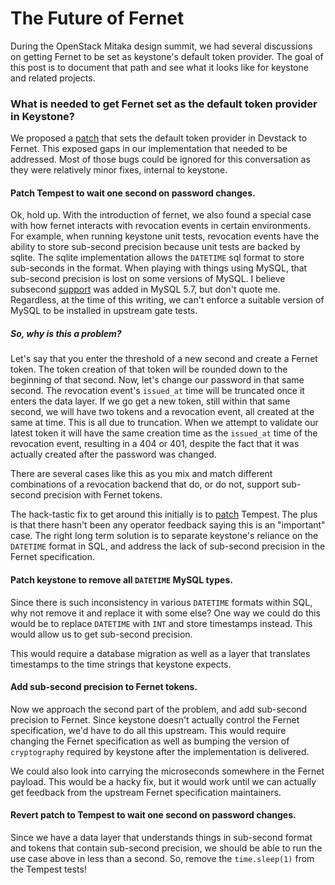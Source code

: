 # The Future of Fernet

During the OpenStack Mitaka design summit, we had several discussions on
getting Fernet to be set as keystone's default token provider. The goal of this
post is to document that path and see what it looks like for keystone and
related projects.


### What is needed to get Fernet set as the default token provider in Keystone?

We proposed a [patch](https://review.openstack.org/#/c/195780/) that sets the
default token provider in Devstack to Fernet. This exposed gaps in our
implementation that needed to be addressed. Most of those bugs could be ignored
for this conversation as they were relatively minor fixes, internal to
keystone.

#### Patch Tempest to wait one second on password changes.

Ok, hold up. With the introduction of fernet, we also found a special case with
how fernet interacts with revocation events in certain environments. For
example, when running keystone unit tests, revocation events have the ability
to store sub-second precision because unit tests are backed by sqlite. The
sqlite implementation allows the `DATETIME` sql format to store sub-seconds in
the format. When playing with things using MySQL, that sub-second precision is
lost on some versions of MySQL. I believe subsecond
[support](http://dev.mysql.com/doc/refman/5.7/en/fractional-seconds.html) was
added in MySQL 5.7, but don't quote me. Regardless, at the time of this
writing, we can't enforce a suitable version of MySQL to be installed in
upstream gate tests.

##### So, why is this a problem?

Let's say that you enter the threshold of a new second and create a Fernet
token. The token creation of that token will be rounded down to the beginning
of that second. Now, let's change our password in that same second. The
revocation event's `issued_at` time will be truncated once it enters the data
layer. If we go get a new token, still within that same second, we will have
two tokens and a revocation event, all created at the same at time. This is all
due to truncation. When we attempt to validate our latest token it will have
the same creation time as the `issued_at` time of the revocation event,
resulting in a 404 or 401, despite the fact that it was actually created after
the password was changed.

There are several cases like this as you mix and match different combinations
of a revocation backend that do, or do not, support sub-second precision with
Fernet tokens.

The hack-tastic fix to get around this initially is to
[patch](https://review.openstack.org/#/c/231191/) Tempest. The plus is that
there hasn't been any operator feedback saying this is an "important" case. The
right long term solution is to separate keystone's reliance on the `DATETIME`
format in SQL, and address the lack of sub-second precision in the Fernet
specification.

#### Patch keystone to remove all `DATETIME` MySQL types.

Since there is such inconsistency in various `DATETIME` formats within SQL, why
not remove it and replace it with some else? One way we could do this would be
to replace `DATETIME` with `INT` and store timestamps instead. This would allow
us to get sub-second precision.

This would require a database migration as well as a layer that translates
timestamps to the time strings that keystone expects.

#### Add sub-second precision to Fernet tokens.

Now we approach the second part of the problem, and add sub-second precision to
Fernet. Since keystone doesn't actually control the Fernet specification, we'd
have to do all this upstream. This would require changing the Fernet
specification as well as bumping the version of `cryptography` required by
keystone after the implementation is delivered.

We could also look into carrying the microseconds somewhere in the Fernet
payload. This would be a hacky fix, but it would work until we can actually get
feedback from the upstream Fernet specification maintainers.

#### Revert patch to Tempest to wait one second on password changes.

Since we have a data layer that understands things in sub-second format and
tokens that contain sub-second precision, we should be able to run the use case
above in less than a second. So, remove the `time.sleep(1)` from the Tempest
tests!
